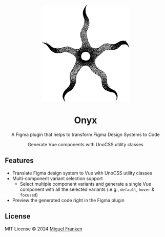 <p align='center'>
<img src='./.readme/logo.svg' height='300'/>
</p>

<h1 align="center">Onyx</h1>
<p align="center">A Figma plugin that helps to transform Figma Design Systems to Code</p>
<p align="center">Generate Vue components with UnoCSS utility classes</p>

## Features

- Translate Figma design system to Vue with UnoCSS utility classes
- Multi-component variant selection support
  - Select multiple component variants and generate a single Vue component with all the selected variants (.e.g., `default`, `hover` & `focused`)
- Preview the generated code right in the Figma plugin

## License

MIT License © 2024 [Miguel Franken](https://github.com/miguelfranken)
